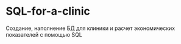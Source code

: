 # SQL-for-a-clinic
Создание, наполнение БД для клиники и расчет экономических показателей с помощью SQL
